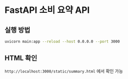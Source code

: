 # FastAPI 소비 요약 API

## 실행 방법

```bash
uvicorn main:app --reload --host 0.0.0.0 --port 3000
```

## HTML 확인

`http://localhost:3000/static/summary.html` 에서 확인 가능
